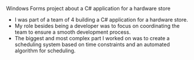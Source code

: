 Windows Forms project about a C# application for a hardware store
- I was part of a team of 4 building a C# application for a hardware store. 
- My role besides being a developer was to focus on coordinating the team to ensure a smooth development process.
- The biggest and most complex part I worked on was to create a scheduling system based on time constraints and an automated algorithm for scheduling.